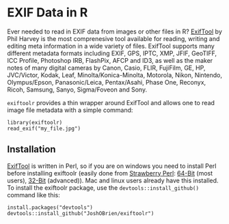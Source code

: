 
# EXIF Data in R

Ever needed to read in EXIF data from images or other files in R?
[ExifTool](http://www.sno.phy.queensu.ca/%7Ephil/exiftool/) by Phil
Harvey is the most comprenesive tool available for reading, writing
and editing meta information in a wide variety of files. ExifTool
supports many different metadata formats including EXIF, GPS, IPTC,
XMP, JFIF, GeoTIFF, ICC Profile, Photoshop IRB, FlashPix, AFCP and
ID3, as well as the maker notes of many digital cameras by Canon,
Casio, FLIR, FujiFilm, GE, HP, JVC/Victor, Kodak, Leaf,
Minolta/Konica-Minolta, Motorola, Nikon, Nintendo, Olympus/Epson,
Panasonic/Leica, Pentax/Asahi, Phase One, Reconyx, Ricoh, Samsung,
Sanyo, Sigma/Foveon and Sony.

`exiftoolr` provides a thin wrapper around ExifTool and allows one to
read image file metadata with a simple command:

```
library(exiftoolr)
read_exif("my_file.jpg")
```

## Installation

[ExifTool](http://www.sno.phy.queensu.ca/%7Ephil/exiftool/) is written
in Perl, so if you are on windows you need to install Perl before
installing exiftoolr (easily done from [Strawberry
Perl](http://www.strawberryperl.com/):
[64-Bit](http://strawberryperl.com/download/5.22.1.2/strawberry-perl-5.22.1.2-64bit.msi)
(most users),
[32-Bit](http://strawberryperl.com/download/5.22.1.2/strawberry-perl-5.22.1.2-32bit.msi)
(advanced)). Mac and linux users already have this installed. To
install the exiftoolr package, use the `devtools::install_github()`
command like this:

```
install.packages("devtools")
devtools::install_github("JoshOBrien/exiftoolr")
```
